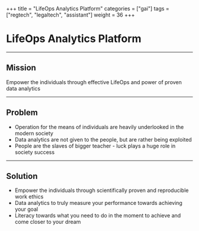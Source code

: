 +++
title = "LifeOps Analytics Platform"
categories = ["gai"]
tags = ["regtech", "legaltech", "assistant"]
weight = 36
+++

# LifeOps Analytics Platform

---

## Mission

Empower the individuals through effective LifeOps and power of proven data analytics

---

## Problem

- Operation for the means of individuals are heavily underlooked in the modern society
- Data analytics are not given to the people, but are rather being exploited
- People are the slaves of bigger teacher - luck plays a huge role in society success

---

## Solution

- Empower the individuals through scientifically proven and reproducible work ethics
- Data analytics to truly measure your performance towards achieving your goal
- Literacy towards what you need to do in the moment to achieve and come closer to your dream
